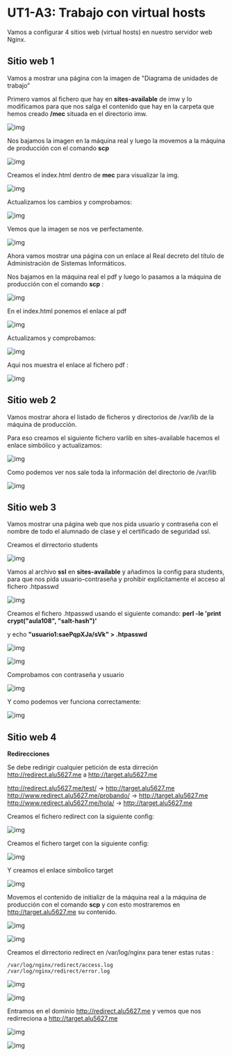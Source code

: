 # UT1-A3: Trabajo con virtual hosts

Vamos a configurar 4 sitios web (virtual hosts) en nuestro servidor web Nginx.

## Sitio web 1

Vamos a mostrar una página con la imagen de "Diagrama de unidades de trabajo"

Primero vamos al fichero que hay en **sites-available** de imw y lo modificamos para que nos salga el contenido que hay en la carpeta que hemos creado **/mec** situada en el directorio imw.

![img](img/imagen1.png)

Nos bajamos la imagen en la máquina real y luego la movemos a la máquina de producción con el comando **scp**

![img](img/imagen3.png)

Creamos el index.html dentro de **mec** para visualizar la img.

![img](img/imagen4.png)

Actualizamos los cambios y comprobamos:

![img](img/imagen6.png)

Vemos que la imagen se nos ve perfectamente.

![img](img/imagen7.png)

Ahora vamos mostrar una página con un enlace al Real decreto del título de Administración de Sistemas Informáticos.

Nos bajamos en la máquina real el pdf y luego lo pasamos a la máquina de producción con el comando **scp** :

![img](img/imagen8.png)

En el index.html ponemos el enlace al pdf

![img](img/imagen9.png)

Actualizamos y comprobamos:

![img](img/imagen10.png)

Aqui nos muestra el enlace al fichero pdf :

![img](img/imagen20.png)

## Sitio web 2

Vamos mostrar ahora el listado de ficheros y directorios de /var/lib de la máquina de producción.

Para eso creamos el siguiente fichero varlib en sites-available hacemos el enlace simbólico y actualizamos:   

![img](img/imagen11.png)

Como podemos ver nos sale toda la información del directorio de /var/lib

![img](img/imagen12.png)

## Sitio web 3

Vamos mostrar una página web que nos pida usuario y contraseña con el nombre de todo el alumnado de clase y el certificado de seguridad ssl.

Creamos el dirrectorio students

![img](img/imagen24.png)

Vamos al archivo **ssl** en **sites-available** y añadimos la config para students, para que nos pida usuario-contraseña y prohibir explícitamente el acceso al fichero .htpasswd

![img](img/imagen23.png)

Creamos el fichero .htpasswd usando el siguiente comando:
**perl -le 'print crypt("aula108", "salt-hash")'**

y echo **"usuario1:saePqpXJa/sVk" > .htpasswd**

![img](img/imagen26.png)

![img](img/imagen25.png)

Comprobamos con contraseña y usuario

![img](img/imagen27.png)

Y como podemos ver funciona correctamente:

![img](img/imagen28.png)

## Sitio web 4

**Redirecciones**

Se debe redirigir cualquier petición de esta dirreción http://redirect.alu5627.me a http://target.alu5627.me

http://redirect.alu5627.me/test/ -> http://target.alu5627.me
http://www.redirect.alu5627.me/probando/ -> http://target.alu5627.me
http://www.redirect.alu5627.me/hola/ -> http://target.alu5627.me

Creamos el fichero redirect con la siguiente config:

![img](img/imagen15.png)

Creamos el fichero target con la siguiente config:

![img](img/imagen16.png)

Y creamos el enlace simbolico target

![img](img/imagen21.png)

Movemos el contenido de initializr de la máquina real a la máquina de producción con el comando **scp** y con esto mostraremos en http://target.alu5627.me su contenido.

![img](img/imagen13.png)

![img](img/imagen14.png)

Creamos el dirrectorio redirect en /var/log/nginx para tener estas rutas :

    /var/log/nginx/redirect/access.log
    /var/log/nginx/redirect/error.log


![img](img/imagen17.png)

![img](img/imagen18.png)

Entramos en el dominio http://redirect.alu5627.me y vemos que nos redirreciona a http://target.alu5627.me

![img](img/imagen22.png)

![img](img/imagen19.png)
